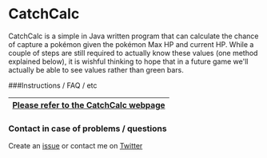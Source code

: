 # CatchCalc #

CatchCalc is a simple in Java written program that can calculate the chance of capture a pokémon given the pokémon Max HP and current HP. While a couple of steps are still required to actually know these values (one method explained below), it is wishful thinking to hope that in a future game we'll actually be able to see values rather than green bars.


###Instructions / FAQ / etc

[Please refer to the CatchCalc webpage](http://favna.github.io/CatchCalc/ "Github Page")|
:--|

### Contact in case of problems / questions ###

Create an [issue](https://github.com/Favna/CatchCalc/issues) or contact me on [Twitter](https://twitter.com/favna_)